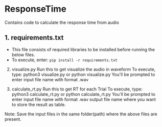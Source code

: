 # ResponseTime
Contains code to calculate the response time from audio 

## 1. requirements.txt
   * This file consists of required libraries to be installed before running the below files.
   * To execute,
        enter: ```pip install -r requirements.txt``` 
        
2. visualize.py
    Run this to get visualize the audio in waveform
    To execute,
        type: python3 visualize.py or python visualize.py
        You'll be prompted to enter input file name with format .wav

3. calculate_rt.py
    Run this to get RT for each Trial
    To execute,
        type: python3 calculate_rt.py or python calculate_rt.py
        You'll be prompted to enter input file name with format .wav output file name where you want to store the result as table.

Note: Save the input files in the same folder(path) where the above files are present.

